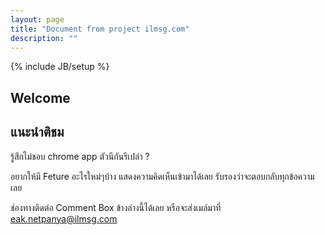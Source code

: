 ```yaml
---
layout: page
title: "Document from project ilmsg.com"
description: ""
---
```

{% include JB/setup %}

## Welcome

## แนะนำติชม

รู้สึกไม่ชอบ chrome app ตัวนีกันรึเปล่า ? 

อยากให้มี Feture อะไรใหม่ๆบ้าง แสดงความคิดเห็นเข้ามาได้เลย รับรองว่าจะตอบกลับทุกข้อความเลย 

ช่องทางติดต่อ Comment Box ข้างล่างนี้ได้เลย หรือจะส่งเมล์มาที่ eak.netpanya@ilmsg.com